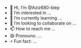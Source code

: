 - 👋 Hi, I’m @Aziz680-blep
- 👀 I’m interested in ...
- 🌱 I’m currently learning ...
- 💞️ I’m looking to collaborate on ...
- 📫 How to reach me ...
- 😄 Pronouns: ...
- ⚡ Fun fact: ...

<!---
Aziz680-blep/Aziz680-blep is a ✨ special ✨ repository because its `README.md` (this file) appears on your GitHub profile.
You can click the Preview link to take a look at your changes.
--->
